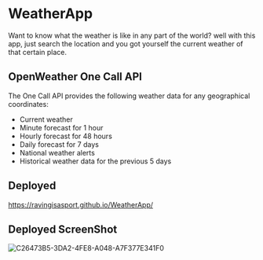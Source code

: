 # WeatherApp
Want to know what the weather is like in any part of the world? well with this app, just search the location and you got yourself the current weather of that certain place.
## OpenWeather One Call API 
The One Call API provides the following weather data for any geographical coordinates:
* Current weather
* Minute forecast for 1 hour
* Hourly forecast for 48 hours
* Daily forecast for 7 days
* National weather alerts
* Historical weather data for the previous 5 days
## Deployed
https://ravingisasport.github.io/WeatherApp/
## Deployed ScreenShot
![C26473B5-3DA2-4FE8-A048-A7F377E341F0](https://user-images.githubusercontent.com/87382254/134417710-9229179c-dbf8-41d1-84a7-9089f51323fa.jpeg)
